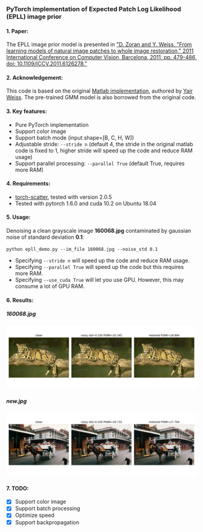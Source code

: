 ### PyTorch implementation of Expected Patch Log Likelihood (EPLL) image prior

#### 1. Paper:

The EPLL image prior model is presented in ["D. Zoran and Y. Weiss, "From learning models of natural image patches to whole image restoration," 2011 International Conference on Computer Vision, Barcelona, 2011, pp. 479-486, doi: 10.1109/ICCV.2011.6126278."](https://people.csail.mit.edu/danielzoran/EPLLICCVCameraReady.pdf)

#### 2. Acknowledgement:
This code is based on the original [Matlab implementation](http://www.cs.huji.ac.il/~daniez/epllcode.zip), authored by [Yair Weiss](https://www.cs.huji.ac.il/~yweiss/). The pre-trained GMM model is also borrowed from the original code.

#### 3. Key features:

- Pure PyTorch implementation
- Support color image
- Support batch mode (input.shape=[B, C, H, W])
- Adjustable stride: `--stride n` (default 4, the stride in the original matlab code is fixed to 1, higher stride will speed up the code and reduce RAM usage)
- Support parallel processing: `--parallel True` (default True, requires more RAM)

#### 4. Requirements:

- [torch-scatter](https://github.com/rusty1s/pytorch_scatter), tested with version 2.0.5
- Tested with pytorch 1.6.0 and cuda 10.2 on Ubuntu 18.04

#### 5. Usage:

Denoising a clean grayscale image **160068.jpg** contaminated by gaussian noise of standard deviation **0.1**:

`python epll_demo.py --im_file 160068.jpg --noise_std 0.1`

- Specifying `--stride n` will speed up the code and reduce RAM usage.
- Specifying `--parallel True` will speed up the code but this requires more RAM.
- Specifying `--use_cuda True` will let you use GPU. However, this may consume a lot of GPU RAM.

#### 6. Results:
##### 160068.jpg
![result](160068_demo.jpg)
##### new.jpg
![result](new_demo.jpg)

#### 7. TODO:
- [x] Support color image
- [x] Support batch processing
- [x] Optimize speed
- [x] Support backpropagation
